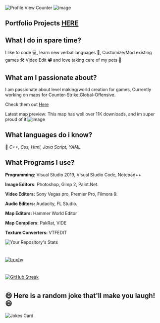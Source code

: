 ![Profile View Counter](https://komarev.com/ghpvc/?username=FilipRusiecki)
![image](https://user-images.githubusercontent.com/57904833/112327466-5c421e80-8cad-11eb-8d55-babba57dbb74.png)

## Portfolio Projects [HERE](https://github.com/FilipRusiecki/ProjectsToShow)

## What I do in spare time?
I like to code 💻, learn new verbal languages 💬, Customize/Mod existing games 🛠 Video Edit 📽 and love taking care of my pets 🐶 


## What am I passionate about?
I am passionate about level making/world creation for games, Currently working on maps for Counter-Strike:Global-Offensive.

Check them out [Here](https://steamcommunity.com/id/SiPsenior/myworkshopfiles/)


Latest map preview: This map has well over 11K downloads, and im super proud of it
![image](https://user-images.githubusercontent.com/57904846/112329898-7e3ca080-8caf-11eb-8f18-0b7cced27d42.png) 


## What languages do i know?
💬 *C++, Css, Html, Java Script, YAML*

## What Programs I use?
**Programming:**
Visual Studio 2019, Visual Studio Code, Notepad++

**Image Editors:**
Photoshop, Gimp 2, Paint.Net.

**Video Editors:**
Sony Vegas pro, Premier Pro, Filmora 9.

**Audio Editors:**
Audacity, FL Studio.

**Map Editors:**
Hammer World Editor

**Map Compilers:**
PakRat, VIDE

**Texture Converters:**
VTFEDIT

![Your Repository's Stats](https://github-readme-stats.vercel.app/api/top-langs/?username=FilipRusiecki&theme=blue-green)
#
[![trophy](https://github-profile-trophy.vercel.app/?username=FilipRusiecki&theme=darkhub)](https://github.com/Ye-Yint-Nyo-Hmine/github-profile-trophy)
#
[![GitHub Streak](https://github-readme-streak-stats.herokuapp.com/?user=FilipRusiecki&theme=dark)](https://git.io/streak-stats)
#
## 😄 Here is a random joke that'll make you laugh! 😄
![Jokes Card](https://readme-jokes.vercel.app/api)

<!--
**FilipRusiecki/FilipRusiecki** is a ✨ _special_ ✨ repository because its `README.md` (this file) appears on your GitHub profile.

Here are some ideas to get you started:

- 🔭 I’m currently working on ...
- 🌱 I’m currently learning ...
- 👯 I’m looking to collaborate on ...
- 🤔 I’m looking for help with ...
- 💬 Ask me about ...
- 📫 How to reach me: ...
- 😄 Pronouns: ...
- ⚡ Fun fact: ...
-->
